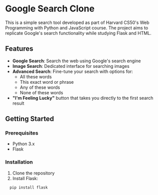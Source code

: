 # Google Search Clone


This is a simple search tool developed as part of Harvard CS50's Web Programming with Python and JavaScript course. The project aims to replicate Google's search functionality while studying Flask and HTML.

## Features

- **Google Search**: Search the web using Google's search engine
- **Image Search**: Dedicated interface for searching images
- **Advanced Search**: Fine-tune your search with options for:
  - All these words
  - This exact word or phrase
  - Any of these words
  - None of these words
- **"I'm Feeling Lucky"** button that takes you directly to the first search result

## Getting Started

### Prerequisites

- Python 3.x
- Flask

### Installation

1. Clone the repository
2. Install Flask:

```bash
  pip install flask
